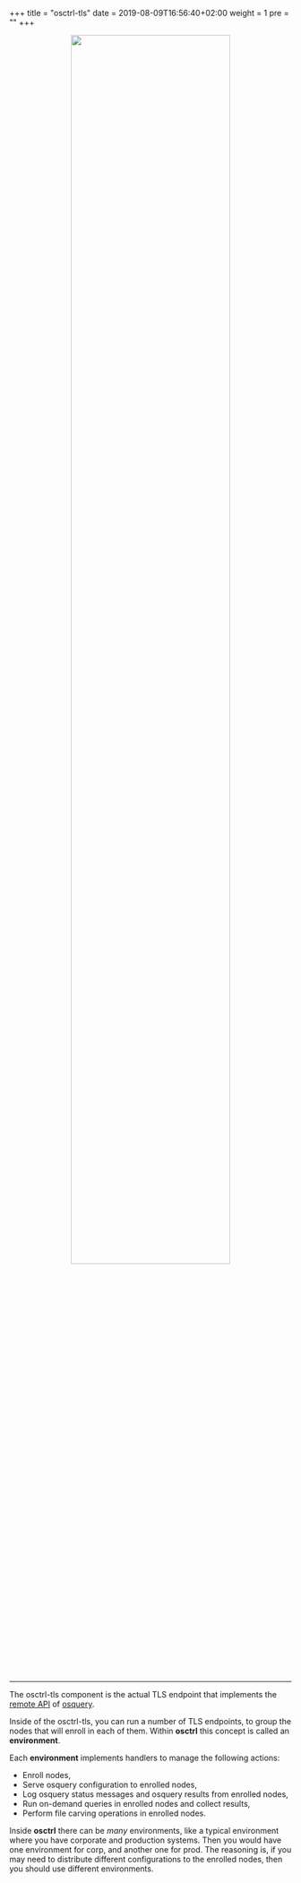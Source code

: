 +++
title = "osctrl-tls"
date = 2019-08-09T16:56:40+02:00
weight = 1
pre = ""
+++

<p align="center">

  <img src="/osctrl-tls.png" style="width:75%; margin: 0;"/>

</p>

---

The osctrl-tls component is the actual TLS endpoint that implements the [remote API](https://osquery.readthedocs.io/en/stable/deployment/remote/) of [osquery](https://osquery.io).

Inside of the osctrl-tls, you can run a number of TLS endpoints, to group the nodes that will enroll in each of them. Within **osctrl** this concept is called an **environment**.

Each **environment** implements handlers to manage the following actions:

* Enroll nodes,
* Serve osquery configuration to enrolled nodes,
* Log osquery status messages and osquery results from enrolled nodes,
* Run on-demand queries in enrolled nodes and collect results,
* Perform file carving operations in enrolled nodes.

Inside **osctrl** there can be *many* environments, like a typical environment where you have corporate and production systems. Then you would have one environment for corp, and another one for prod. The reasoning is, if you may need to distribute different configurations to the enrolled nodes, then you should use different environments.
